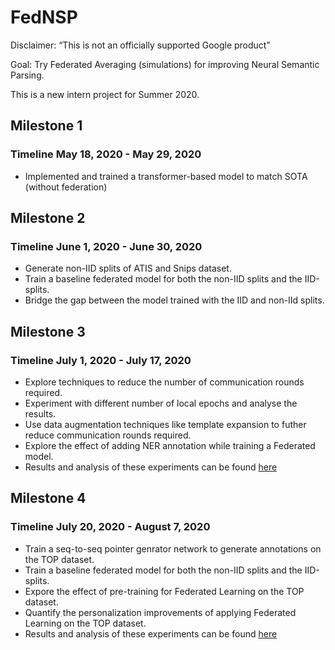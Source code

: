 # FedNSP

Disclaimer: “This is not an officially supported Google product”

Goal: Try Federated Averaging (simulations) for improving Neural Semantic Parsing.

This is a new intern project for Summer 2020.

## Milestone 1 
### Timeline May 18, 2020 - May 29, 2020
- Implemented and trained a transformer-based model to match SOTA (without federation)

## Milestone 2 
### Timeline June 1, 2020 - June 30, 2020
- Generate non-IID splits of ATIS and Snips dataset.
- Train a baseline federated model for both the non-IID splits and the IID-splits.
- Bridge the gap between the model trained with the IID and non-IId splits.

## Milestone 3 
### Timeline July 1, 2020 - July 17, 2020
- Explore techniques to reduce the number of communication rounds required.
- Experiment with different number of local epochs and analyse the results.
- Use data augmentation techniques like template expansion to futher reduce communication rounds required.
- Explore the effect of adding NER annotation while training a Federated model.
- Results and analysis of these experiments can be found [here](https://github.com/googleinterns/fednsp/blob/master/Federated%20Model%20(seq-to-seq)/README.md)

## Milestone 4 
### Timeline July 20, 2020 - August 7, 2020
- Train a seq-to-seq pointer genrator network to generate annotations on the TOP dataset.
- Train a baseline federated model for both the non-IID splits and the IID-splits.
- Expore the effect of pre-training for Federated Learning on the TOP dataset.
- Quantify the personalization improvements of applying Federated Learning on the TOP dataset.
- Results and analysis of these experiments can be found [here](https://github.com/googleinterns/fednsp/blob/master/Pointer%20Network/README.md)




